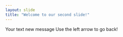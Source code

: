 ```yaml
---
layout: slide
title: "Welcome to our second slide!"
---
```

Your text new message
Use the left arrow to go back!
